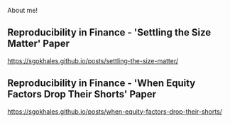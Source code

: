About me!

## Reproducibility in Finance - 'Settling the Size Matter' Paper  
https://sgokhales.github.io/posts/settling-the-size-matter/

## Reproducibility in Finance - 'When Equity Factors Drop Their Shorts' Paper  
https://sgokhales.github.io/posts/when-equity-factors-drop-their-shorts/

